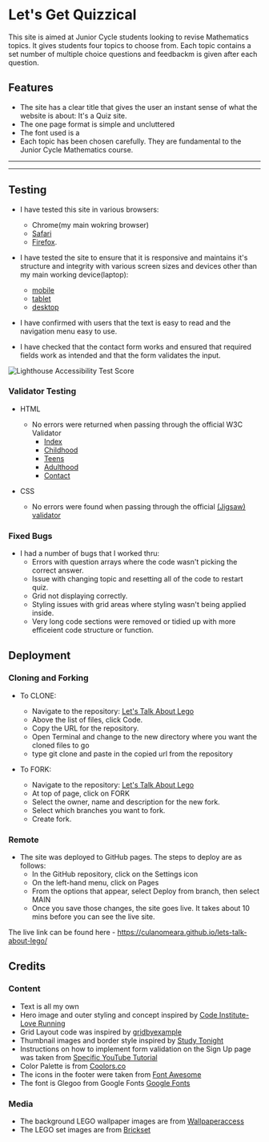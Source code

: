 # Let's Get Quizzical

This site is aimed at Junior Cycle students looking to revise Mathematics topics. It gives students four topics to choose from. Each topic contains a set number of multiple choice questions and feedbackm is given after each question.

## Features 

- The site has a clear title that gives the user an instant sense of what the website is about: It's a Quiz site.
- The one page format is simple and uncluttered
- The font used is a 
- Each topic has been chosen carefully. They are fundamental to the Junior Cycle Mathematics course.

------



------

## Testing 

- I have tested this site in various browsers:
  - Chrome(my main wokring browser)
  - [Safari](assets/images/safaritest.png)
  - [Firefox](assets/images/firefoxtest.png).

- I have tested the site to ensure that it is responsive and maintains it's structure and integrity with various screen sizes and devices other than my main working device(laptop):
  - [mobile](assets/images/mobiletest.jpg)
  - [tablet](assets/images/tablettest.jpg)
  - [desktop](assets/images/desktoptest.png)

- I have confirmed with users that the text is easy to read and the navigation menu easy to use.
- I have checked that the contact form works and ensured that required fields work as intended and that the form validates the input.

![Lighthouse Accessibility Test Score](assets/images/Lighthouse_accessibility_score.png)

### Validator Testing 

- HTML
  - No errors were returned when passing through the official W3C Validator
    - [Index](https://validator.w3.org/nu/?doc=https%3A%2F%2Fculanomeara.github.io%2Flets-talk-about-lego%2Findex.html)
    - [Childhood](https://validator.w3.org/nu/?doc=https%3A%2F%2Fculanomeara.github.io%2Flets-talk-about-lego%2Fchildhood.html)
    - [Teens](https://validator.w3.org/nu/?doc=https%3A%2F%2Fculanomeara.github.io%2Flets-talk-about-lego%2Fteens.html)
    - [Adulthood](https://validator.w3.org/nu/?doc=https%3A%2F%2Fculanomeara.github.io%2Flets-talk-about-lego%2Fadulthood.html)
    - [Contact](https://validator.w3.org/nu/?doc=https%3A%2F%2Fculanomeara.github.io%2Flets-talk-about-lego%2Fcontact.html)
    
- CSS
  - No errors were found when passing through the official [(Jigsaw) validator](https://jigsaw.w3.org/css-validator/validator?uri=https%3A%2F%2Fculanomeara.github.io%2Flets-talk-about-lego%2F&profile=css3svg&usermedium=all&warning=1&vextwarning=&lang=en)

### Fixed Bugs

- I had a number of bugs that I worked thru:
  - Errors with question arrays where the code wasn't picking the correct answer.
  - Issue with changing topic and resetting all of the code to restart quiz.
  - Grid not displaying correctly.
  - Styling issues with grid areas where styling wasn't being applied inside.
  - Very long code sections were removed or tidied up with more efficeient code structure or function.


## Deployment 
### Cloning and Forking
- To CLONE: 
  - Navigate to the repository: [Let's Talk About Lego](https://github.com/culanomeara/lets-talk-about-lego)
  - Above the list of files, click Code.
  - Copy the URL for the repository.
  - Open Terminal and change to the new directory where you want the cloned files to go
  - type git clone and paste in the copied url from the repository

- To FORK:
  - Navigate to the repository: [Let's Talk About Lego](https://github.com/culanomeara/lets-talk-about-lego)
  - At top of page, click on FORK
  - Select the owner, name and description for the new fork.
  - Select which branches you want to fork.
  - Create fork.

### Remote
- The site was deployed to GitHub pages. The steps to deploy are as follows: 
  - In the GitHub repository, click on the Settings icon 
  - On the left-hand menu, click on Pages
  - From the options that appear, select Deploy from branch, then select MAIN
  - Once you save those changes, the site goes live. It takes about 10 mins before you can see the live site.

The live link can be found here - https://culanomeara.github.io/lets-talk-about-lego/ 


## Credits 

### Content 

- Text is all my own
- Hero image and outer styling and concept inspired by [Code Institute-Love Running](https://github.com/Code-Institute-Solutions/love-running-2.0-sourcecode/blob/main/03-creating-the-hero-image/03-hero-image-cover-text/assets/css/style.css)
- Grid Layout code was inspired by [gridbyexample](https://gridbyexample.com/examples/example13/)
- Thumbnail images and border style inspired by [Study Tonight](https://www.studytonight.com/css-howtos/how-to-create-a-thumbnail-image-with-css)
- Instructions on how to implement form validation on the Sign Up page was taken from [Specific YouTube Tutorial](https://www.youtube.com/)
- Color Palette is from [Coolors.co](https://coolors.co/e30022-fff600-4cbb17-0063dc-ff681f)
- The icons in the footer were taken from [Font Awesome](https://fontawesome.com/)
- The font is Glegoo from Google Fonts [Google Fonts](https://fonts.google.com/specimen/Glegoo?query=lego&sort=popularity&preview.text=My%20childhood%20sets&preview.text_type=custom#styles)

### Media

- The background LEGO wallpaper images are from [Wallpaperaccess](https://wallpaperaccess.com/lego-bricks)
- The LEGO set images are from [Brickset](https://brickset.com/)
